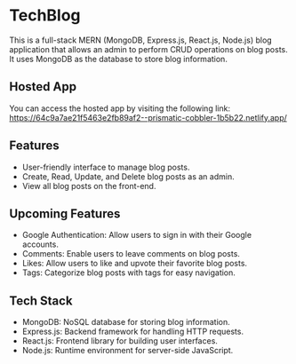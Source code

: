 # TechBlog


This is a full-stack MERN (MongoDB, Express.js, React.js, Node.js) blog application that allows an admin to perform CRUD operations on blog posts. It uses MongoDB as the database to store blog information.

## Hosted App

You can access the hosted app by visiting the following link: https://64c9a7ae21f5463e2fb89af2--prismatic-cobbler-1b5b22.netlify.app/

## Features

- User-friendly interface to manage blog posts.
- Create, Read, Update, and Delete blog posts as an admin.
- View all blog posts on the front-end.

## Upcoming Features

- Google Authentication: Allow users to sign in with their Google accounts.
- Comments: Enable users to leave comments on blog posts.
- Likes: Allow users to like and upvote their favorite blog posts.
- Tags: Categorize blog posts with tags for easy navigation.

## Tech Stack

- MongoDB: NoSQL database for storing blog information.
- Express.js: Backend framework for handling HTTP requests.
- React.js: Frontend library for building user interfaces.
- Node.js: Runtime environment for server-side JavaScript.






